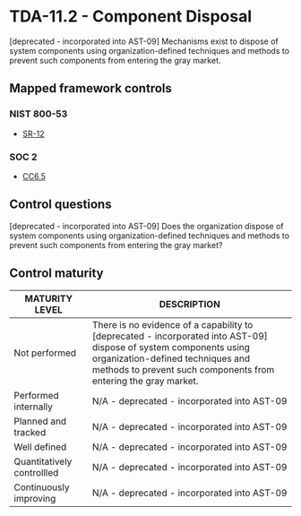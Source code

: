 # TDA-11.2 - Component Disposal
[deprecated - incorporated into AST-09]
Mechanisms exist to dispose of system components using organization-defined techniques and methods to prevent such components from entering the gray market. 
## Mapped framework controls
### NIST 800-53
- [SR-12](../nist80053/sr-12.md)
### SOC 2
- [CC6.5](../soc2/cc65.md)
## Control questions
[deprecated - incorporated into AST-09]
Does the organization dispose of system components using organization-defined techniques and methods to prevent such components from entering the gray market? 
## Control maturity
|       MATURITY LEVEL       |                                                                                                         DESCRIPTION                                                                                                          |
|----------------------------|------------------------------------------------------------------------------------------------------------------------------------------------------------------------------------------------------------------------------|
| Not performed              | There is no evidence of a capability to [deprecated - incorporated into AST-09]<br>dispose of system components using organization-defined techniques and methods to prevent such components from entering the gray market.  |
| Performed internally       | N/A - deprecated - incorporated into AST-09                                                                                                                                                                                  |
| Planned and tracked        | N/A - deprecated - incorporated into AST-09                                                                                                                                                                                  |
| Well defined               | N/A - deprecated - incorporated into AST-09                                                                                                                                                                                  |
| Quantitatively controllled | N/A - deprecated - incorporated into AST-09                                                                                                                                                                                  |
| Continuously improving     | N/A - deprecated - incorporated into AST-09                                                                                                                                                                                  |
